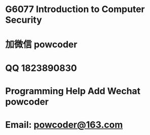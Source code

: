 # G6077 Introduction to Computer Security
# 加微信 powcoder

# QQ 1823890830

# Programming Help Add Wechat powcoder

# Email: powcoder@163.com

